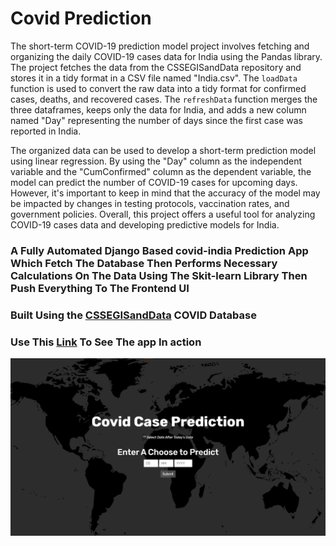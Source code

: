 # Covid Prediction

<p>The short-term COVID-19 prediction model project involves fetching and organizing the daily COVID-19 cases data
    for India using the Pandas library. The project fetches the data from the CSSEGISandData repository and stores it
    in a tidy format in a CSV file named "India.csv". The <code>loadData</code> function is used to convert the raw
    data into a tidy format for confirmed cases, deaths, and recovered cases. The <code>refreshData</code> function
    merges the three dataframes, keeps only the data for India, and adds a new column named "Day" representing the
    number of days since the first case was reported in India.</p>
  <p>The organized data can be used to develop a short-term prediction model using linear regression. By using the
    "Day" column as the independent variable and the "CumConfirmed" column as the dependent variable, the model can
    predict the number of COVID-19 cases for upcoming days. However, it's important to keep in mind that the
    accuracy of the model may be impacted by changes in testing protocols, vaccination rates, and government
    policies. Overall, this project offers a useful tool for analyzing COVID-19 cases data and developing predictive
    models for India.</p>

### A Fully Automated Django Based covid-india Prediction App Which Fetch The Database Then Performs Necessary Calculations On The Data Using The Skit-learn Library Then Push Everything To The Frontend UI
### Built Using the [CSSEGISandData](https://github.com/CSSEGISandData/COVID-19) COVID Database
### Use This [Link](https://shushantrishav.pythonanywhere.com/covid) To See The app In action
![screenshot](https://github.com/Rishu20/covid_prediction/blob/master/Covid%20Prediction%20app/assets/assets/images/Annotation%202020-08-15%20123909.png)
